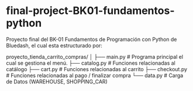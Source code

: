 # final-project-BK01-fundamentos-python
Proyecto final del BK-01 Fundamentos de Programación con Python de Bluedash, el cual esta estructurado por:

proyecto_tienda_carrito_compras/
│
├── main.py             # Programa principal el cual se gestiona el menú.
├── catalog.py          # Funciones relacionadas al catálogo
├── cart.py             # Funciones relacionadas al carrito
├── checkout.py         # Funciones relacionadas al pago / finalizar compra
└── data.py             # Carga de Datos (WAREHOUSE, SHOPPING_CAR)
